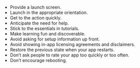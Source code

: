 * Provide a launch screen.
* Launch in the appropriate orientation.
* Get to the action quickly.
* Anticipate the need for help.
* Stick to the essentials in tutorials.
* Make learning fun and discoverable.
* Avoid asking for setup information up front.
* Avoid showing in-app licensing agreements and disclaimers.
* Restore the previous state when your app restarts.
* Don’t ask people to rate your app too quickly or too often.
* Don’t encourage rebooting.
